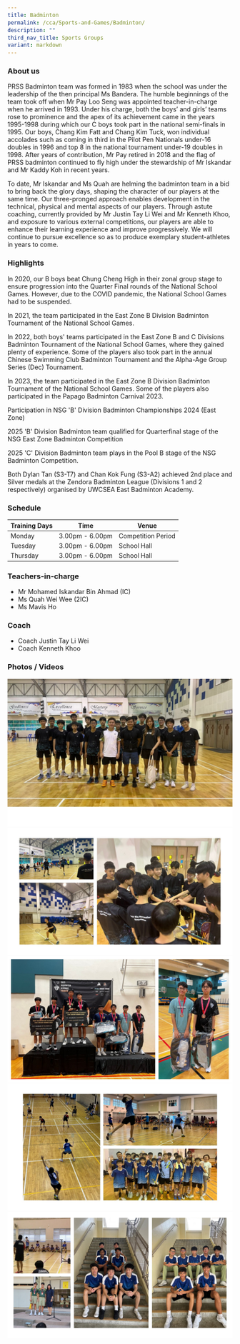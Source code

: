 ```yaml
---
title: Badminton
permalink: /cca/Sports-and-Games/Badminton/
description: ""
third_nav_title: Sports Groups
variant: markdown
---
```

### **About us**

PRSS Badminton team was formed in 1983 when the school was under the leadership of the then principal Ms Bandera. The humble beginnings of the team took off when Mr Pay Loo Seng was appointed teacher-in-charge when he arrived in 1993. Under his charge, both the boys’ and girls’ teams rose to prominence and the apex of its achievement came in the years 1995-1998 during which our C boys took part in the national semi-finals in 1995. Our boys, Chang Kim Fatt and Chang Kim Tuck, won individual accolades such as coming in third in the Pilot Pen Nationals under-16 doubles in 1996 and top 8 in the national tournament under-19 doubles in 1998. After years of contribution, Mr Pay retired in 2018 and the flag of PRSS badminton continued to fly high under the stewardship of Mr Iskandar and Mr Kaddy Koh in recent years.

To date, Mr Iskandar and Ms Quah are helming the badminton team in a bid to bring back the glory days, shaping the character of our players at the same time. Our three-pronged approach enables development in the technical, physical and mental aspects of our players. Through astute coaching, currently provided by Mr Justin Tay Li Wei and Mr Kenneth Khoo, and exposure to various external competitions, our players are able to enhance their learning experience and improve progressively. We will continue to pursue excellence so as to produce exemplary student-athletes in years to come. 

### **Highlights**

In 2020, our B boys beat Chung Cheng High in their zonal group stage to ensure progression into the Quarter Final rounds of the National School Games. However, due to the COVID pandemic, the National School Games had to be suspended.

In 2021, the team participated in the East Zone B Division Badminton Tournament of the National School Games.

In 2022, both boys' teams participated in the East Zone B and C Divisions Badminton Tournament of the National School Games, where they gained plenty of experience. Some of the players also took part in the annual Chinese Swimming Club Badminton Tournament and the Alpha-Age Group Series (Dec) Tournament. 

In 2023, the team participated in the East Zone B Division Badminton Tournament of the National School Games. Some of the players also participated in the Papago Badminton Carnival 2023.

Participation in NSG 'B' Division Badminton Championships 2024 (East Zone)

2025 'B' Division Badminton team qualified for Quarterfinal stage of the NSG East Zone Badminton Competition 

2025 'C' Division Badminton team plays in the Pool B stage of the NSG Badminton Competition. 

Both Dylan Tan (S3-T7) and Chan Kok Fung (S3-A2) achieved 2nd place and Silver medals at the Zendora Badminton League (Divisions 1 and 2 respectively) organised by UWCSEA East Badminton Academy. 

### **Schedule**

| Training Days | Time | Venue |
| -------- | -------- | -------- |
| Monday |3.00pm - 6.00pm | Competition Period |
| Tuesday | 3.00pm - 6.00pm | School Hall |
| Thursday | 3.00pm - 6.00pm | School Hall |


### **Teachers-in-charge**

* Mr Mohamed Iskandar Bin Ahmad (IC)
* Ms Quah Wei Wee (2IC)
* Ms Mavis Ho

### **Coach**

* Coach Justin Tay Li Wei 
* Coach Kenneth Khoo

### **Photos / Videos**

![](/images/CCA/Badminton/Badminton_01_2024.jpg)
![](/images/CCA/Badminton/Badminton_02_2024.jpg)
![](/images/CCA/Badminton/badminton%2001.jpg)
![](/images/CCA/Badminton/badminton%2002.jpg)
![](/images/CCA/Badminton/badminton%2003.jpg)